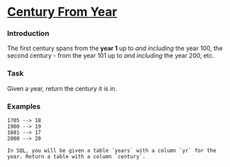 # [Century From Year](https://www.codewars.com/kata/5a3fe3dde1ce0e8ed6000097)

### Introduction

The first century spans from the **year 1** up to *and including* the year 100, the second century - from the year 101 up to *and including* the year 200, etc.


### Task

Given a year, return the century it is in.


### Examples

```
1705 --> 18
1900 --> 19
1601 --> 17
2000 --> 20
```

```if:sql
In SQL, you will be given a table `years` with a column `yr` for the year. Return a table with a column `century`.
```

